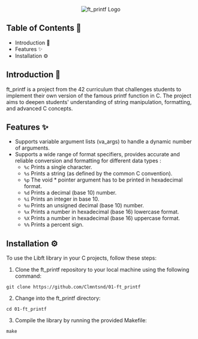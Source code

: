 <p align="center"> 
   <img src="https://github.com/Clmntsnd/42-project-badges/blob/main/badges/ft_printfe.png" alt="ft_printf Logo">
</p>

## Table of Contents 📜

- Introduction 🌟
- Features ✨
- Installation ⚙️

## Introduction 🌟
ft_printf is a project from the 42 curriculum that challenges students to implement their own version of the famous printf function in C. 
The project aims to deepen students' understanding of string manipulation, formatting, and advanced C concepts.

## Features ✨
- Supports variable argument lists (va_args) to handle a dynamic number of arguments.
- Supports a wide range of format specifiers, provides accurate and reliable conversion and formatting for different data types :
   - `%c` Prints a single character.
	- `%s` Prints a string (as defined by the common C convention).
	- `%p` The void * pointer argument has to be printed in hexadecimal format. 
	- `%d` Prints a decimal (base 10) number.
	- `%i` Prints an integer in base 10.
	- `%u` Prints an unsigned decimal (base 10) number.
	- `%x` Prints a number in hexadecimal (base 16) lowercase format.
	- `%X` Prints a number in hexadecimal (base 16) uppercase format.
	- `%%` Prints a percent sign.

## Installation ⚙️

To use the Libft library in your C projects, follow these steps:

1.  Clone the ft_printf repository to your local machine using the following command:
<pre><code>git clone https://github.com/Clmntsnd/01-ft_printf</code></pre>
2.  Change into the ft_printf directory:
<pre><code>cd 01-ft_printf</code></pre>
3.  Compile the library by running the provided Makefile:
<pre><code>make</code></pre>
